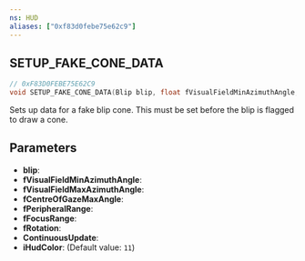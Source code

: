 ```yaml
---
ns: HUD
aliases: ["0xf83d0febe75e62c9"]
---
```

## SETUP_FAKE_CONE_DATA

```c
// 0xF83D0FEBE75E62C9
void SETUP_FAKE_CONE_DATA(Blip blip, float fVisualFieldMinAzimuthAngle, float fVisualFieldMaxAzimuthAngle, float fCentreOfGazeMaxAngle, float fPeripheralRange, float fFocusRange, float fRotation, bool ContinuousUpdate, int iHudColor);
```

Sets up data for a fake blip cone. This must be set before the blip is flagged to draw a cone.


## Parameters
* **blip**: 
* **fVisualFieldMinAzimuthAngle**: 
* **fVisualFieldMaxAzimuthAngle**: 
* **fCentreOfGazeMaxAngle**: 
* **fPeripheralRange**: 
* **fFocusRange**: 
* **fRotation**: 
* **ContinuousUpdate**: 
* **iHudColor**: (Default value: `11`)
